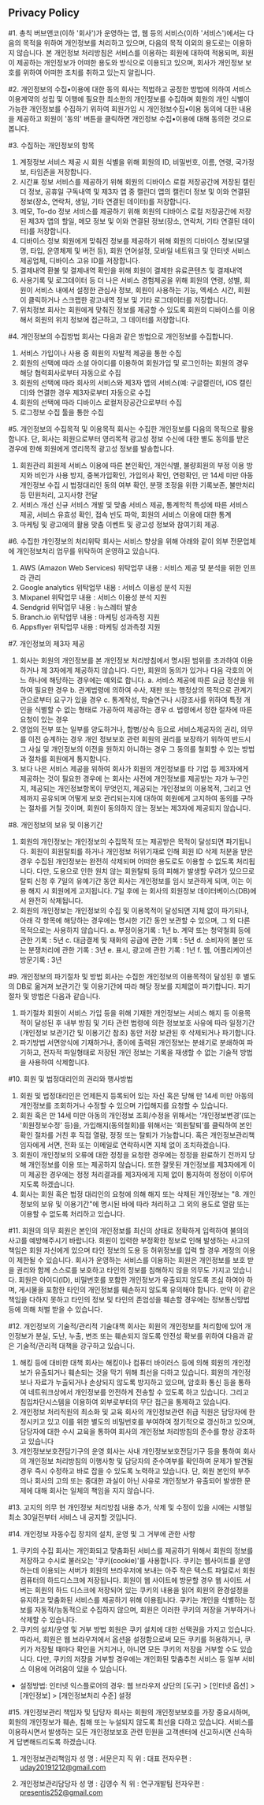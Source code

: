 ## Privacy Policy

#1. 총칙
버브앤코(이하 '회사')가 운영하는 앱, 웹 등의 서비스(이하 '서비스')에서는 다음의 목적을 위하여 개인정보를 처리하고 있으며, 다음의 목적 이외의 용도로는 이용하지 않습니다.
본 개인정보 처리방침은 서비스를 이용하는 회원에 대하여 적용되며, 회원이 제공하는 개인정보가 어떠한 용도와 방식으로 이용되고 있으며, 회사가 개인정보 보호를 위하여 어떠한 조치를 취하고 있는지 알립니다.

#2. 개인정보의 수집•이용에 대한 동의
회사는 적법하고 공정한 방법에 의하여 서비스 이용계약의 성립 및 이행에 필요한 최소한의 개인정보를 수집하며 회원의 개인 식별이 가능한 개인정보를 수집하기 위하여 회원가입 시 개인정보수집•이용 동의에 대한 내용을 제공하고 회원이 '동의' 버튼을 클릭하면 개인정보 수집•이용에 대해 동의한 것으로 봅니다.

#3. 수집하는 개인정보의 항목
1. 계정정보
서비스 제공 시 회원 식별을 위해 회원의 ID, 비밀번호, 이름, 연령, 국가정보, 타임존을 저장합니다.
2. 시간표 정보
서비스를 제공하기 위해 회원의 디바이스 로컬 저장공간에 저장된 캘린더 정보, 공휴일 구독내역 및 제3자 앱 중 캘린더 앱의 캘린더 정보 및 이와 연결된 정보(장소, 연락처, 생일, 기타 연결된 데이터)를 저장합니다.
3. 메모, To-do 정보
서비스를 제공하기 위해 회원의 디바이스 로컬 저장공간에 저장된 제3자 앱의 할일, 메모 정보 및 이와 연결된 정보(장소, 연락처, 기타 연결된 데이터)를 저장합니다.
4. 디바이스 정보
회원에게 맞춰진 정보를 제공하기 위해 회원의 디바이스 정보(모델명, 타입, 운영체제 및 버전 등), 회원 언어설정, 모바일 네트워크 및 인터넷 서비스 제공업체, 디바이스 고유 ID를 저장합니다.
5. 결제내역
환불 및 결제내역 확인을 위해 회원이 결제한 유료콘텐츠 및 결제내역
6. 사용기록 및 로그데이터 등
더 나은 서비스 경험제공을 위해 회원의 연령, 성별, 회원이 서비스 내에서 설정한 관심사 정보, 회원이 사용하는 기능, 엑세스 시간, 회원이 클릭하거나 스크랩한 광고내역 정보 및 기타 로그데이터를 저장합니다.
7. 위치정보
회사는 회원에게 맞춰진 정보를 제공할 수 있도록 회원의 디바이스를 이용해서 회원의 위치 정보에 접근하고, 그 데이터를 저장합니다.

#4. 개인정보의 수집방법
회사는 다음과 같은 방법으로 개인정보를 수집합니다.
1. 서비스 가입이나 사용 중 회원의 자발적 제공을 통한 수집
2. 회원의 선택에 따라 소셜 아이디를 이용하여 회원가입 및 로그인하는 회원의 경우 해당 협력회사로부터 자동으로 수집
3. 회원의 선택에 따라 회사의 서비스와 제3자 앱의 서비스(예: 구글캘린더, iOS 캘린더)와 연결한 경우 제3자로부터 자동으로 수집
4. 회원의 선택에 따라 디바이스 로컬저장공간으로부터 수집
5. 로그정보 수집 툴을 통한 수집

#5. 개인정보의 수집목적 및 이용목적
회사는 수집한 개인정보를 다음의 목적으로 활용합니다. 단, 회사는 회원으로부터 영리목적 광고성 정보 수신에 대한 별도 동의를 받은 경우에 한해 회원에게 영리목적 광고성 정보를 발송합니다.
1. 회원관리
회원제 서비스 이용에 따른 본인확인, 개인식별, 불량회원의 부정 이용 방지와 비인가 사용 방지, 중복가입확인, 가입의사 확인, 연령확인, 만 14세 미만 아동 개인정보 수집 시 법정대리인 동의 여부 확인, 분쟁 조정을 위한 기록보존, 불만처리 등 민원처리, 고지사항 전달
2. 서비스 개선
신규 서비스 개발 및 맞춤 서비스 제공, 통계학적 특성에 따른 서비스 제공, 서비스 유효성 확인, 접속 빈도 파악, 회원의 서비스 이용에 대한 통계
3. 마케팅 및 광고에의 활용
맞춤 이벤트 및 광고성 정보와 참여기회 제공.

#6. 수집한 개인정보의 처리위탁
회사는 서비스 향상을 위해 아래와 같이 외부 전문업체에 개인정보처리 업무를 위탁하여 운영하고 있습니다.

1. AWS (Amazon Web Services)
위탁업무 내용 : 서비스 제공 및 분석을 위한 인프라 관리
2. Google analytics
위탁업무 내용 : 서비스 이용성 분석 지원
3. Mixpanel
위탁업무 내용 : 서비스 이용성 분석 지원
4. Sendgrid
위탁업무 내용 : 뉴스레터 발송
5. Branch.io
위탁업무 내용 : 마케팅 성과측정 지원
6. Appsflyer
위탁업무 내용 : 마케팅 성과측정 지원

#7. 개인정보의 제3자 제공
1. 회사는 회원의 개인정보를 본 개인정보 처리방침에서 명시된 범위를 초과하여 이용하거나 제 3자에게 제공하지 않습니다. 다만, 회원의 동의가 있거나 다음 각호의 어느 하나에 해당하는 경우에는 예외로 합니다.
a. 서비스 제공에 따른 요금 정산을 위하여 필요한 경우
b. 관계법령에 의하여 수사, 재판 또는 행정상의 목적으로 관계기관으로부터 요구가 있을 경우
c. 통계작성, 학술연구나 시장조사를 위하여 특정 개인을 식별할 수 없는 형태로 가공하여 제공하는 경우
d. 법령에서 정한 절차에 따른 요청이 있는 경우
2. 영업의 전부 또는 일부를 양도하거나, 합병/상속 등으로 서비스제공자의 권리, 의무를 이전 승계하는 경우 개인 정보보호 관련 회원의 권리를 보장하기 위하여 반드시 그 사실 및 개인정보의 이전을 원하지 아니하는 경우 그 동의를 철회할 수 있는 방법과 절차를 회원에게 통지합니다.
3. 보다 나은 서비스 제공을 위하여 회사가 회원의 개인정보를 타 기업 등 제3자에게 제공하는 것이 필요한 경우에 는 회사는 사전에 개인정보를 제공받는 자가 누구인지, 제공되는 개인정보항목이 무엇인지, 제공되는 개인정보의 이용목적, 그리고 언제까지 공유되며 어떻게 보호 관리되는지에 대하여 회원에게 고지하여 동의를 구하는 절차를 거칠 것이며, 회원이 동의하지 않는 정보는 제3자에 제공되지 않습니다.

#8. 개인정보의 보유 및 이용기간
1. 회원의 개인정보는 개인정보의 수집목적 또는 제공받은 목적이 달성되면 파기됩니다. 회원이 회원탈퇴를 하거나 개인정보 허위기재로 인해 회원 ID 삭제 처분을 받은 경우 수집된 개인정보는 완전히 삭제되며 어떠한 용도로도 이용할 수 없도록 처리됩니다. 다만, 도용으로 인한 원치 않는 회원탈퇴 등의 피해가 발생할 우려가 있으므로 탈퇴 신청 후 7일의 유예기간 동안 회사는 개인정보를 임시 보관하게 되며, 이는 이용 해지 시 회원에게 고지됩니다. 7일 후에 는 회사의 회원정보 데이터베이스(DB)에서 완전히 삭제됩니다.
2. 회원의 개인정보는 개인정보의 수집 및 이용목적이 달성되면 지체 없이 파기되나, 아래 각 항목에 해당하는 경우에는 명시한 기간 동안 보관할 수 있으며, 그 외 다른 목적으로는 사용하지 않습니다.
a. 부정이용기록 : 1년
b. 계약 또는 청약철회 등에 관한 기록 : 5년
c. 대금결제 및 재화의 공급에 관한 기록 : 5년
d. 소비자의 불만 또는 분쟁처리에 관한 기록 : 3년
e. 표시, 광고에 관한 기록 : 1년
f. 웹, 어플리케이션 방문기록 : 3년

#9. 개인정보의 파기절차 및 방법
회사는 수집한 개인정보의 이용목적이 달성된 후 별도의 DB로 옮겨져 보관기간 및 이용기간에 따라 해당 정보를 지체없이 파기합니다. 파기절차 및 방법은 다음과 같습니다.

1. 파기절차
회원이 서비스 가입 등을 위해 기재한 개인정보는 서비스 해지 등 이용목적이 달성된 후 내부 방침 및 기타 관련 법령에 의한 정보보호 사유에 따라 일정기간(개인정보 보관기간 및 이용기간 참조) 동안 저장 보관된 후 삭제되거나 파기합니다.
2. 파기방법
서면양식에 기재하거나, 종이에 출력된 개인정보는 분쇄기로 분쇄하여 파기하고, 전자적 파일형태로 저장된 개인 정보는 기록을 재생할 수 없는 기술적 방법을 사용하여 삭제합니다.

#10. 회원 및 법정대리인의 권리와 행사방법
1. 회원 및 법정대리인은 언제든지 등록되어 있는 자신 혹은 당해 만 14세 미만 아동의 개인정보를 조회하거나 수정할 수 있으며 가입해지를 요청할 수 있습니다.
2. 회원 혹은 만 14세 미만 아동의 개인정보 조회/수정을 위해서는 ‘개인정보변경’(또는 '회원정보수정' 등)을, 가입해지(동의철회)를 위해서는 ‘회원탈퇴’를 클릭하여 본인 확인 절차를 거친 후 직접 열람, 정정 또는 탈퇴가 가능합니다. 혹은 개인정보관리책임자에게 서면, 전화 또는 이메일로 연락하시면 지체 없이 조치하겠습니다.
3. 회원이 개인정보의 오류에 대한 정정을 요청한 경우에는 정정을 완료하기 전까지 당해 개인정보를 이용 또는 제공하지 않습니다. 또한 잘못된 개인정보를 제3자에게 이미 제공한 경우에는 정정 처리결과를 제3자에게 지체 없이 통지하여 정정이 이루어지도록 하겠습니다.
4. 회사는 회원 혹은 법정 대리인의 요청에 의해 해지 또는 삭제된 개인정보는 "8. 개인정보의 보유 및 이용기간"에 명시된 바에 따라 처리하고 그 외의 용도로 열람 또는 이용할 수 없도록 처리하고 있습니다.

#11. 회원의 의무
회원은 본인의 개인정보를 최신의 상태로 정확하게 입력하여 불의의 사고를 예방해주시기 바랍니다. 회원이 입력한 부정확한 정보로 인해 발생하는 사고의 책임은 회원 자신에게 있으며 타인 정보의 도용 등 허위정보를 입력 할 경우 계정의 이용이 제한될 수 있습니다.
회사가 운영하는 서비스를 이용하는 회원은 개인정보를 보호 받을 권리와 함께 스스로를 보호하고 타인의 정보를 침해하지 않을 의무도 가지고 있습니다. 회원은 아이디(ID), 비밀번호를 포함한 개인정보가 유출되지 않도록 조심 하여야 하며, 게시물을 포함한 타인의 개인정보를 훼손하지 않도록 유의해야 합니다. 만약 이 같은 책임을 다하지 못하고 타인의 정보 및 타인의 존엄성을 훼손할 경우에는 정보통신망법 등에 의해 처벌 받을 수 있습니다.

#12. 개인정보의 기술적/관리적 기술대책
회사는 회원의 개인정보를 처리함에 있어 개인정보가 분실, 도난, 누출, 변조 또는 훼손되지 않도록 안전성 확보를 위하여 다음과 같은 기술적/관리적 대책을 강구하고 있습니다.
1. 해킹 등에 대비한 대책
회사는 해킹이나 컴퓨터 바이러스 등에 의해 회원의 개인정보가 유출되거나 훼손되는 것을 막기 위해 최선을 다하고 있습니다. 회원의 개인정보나 자료가 누출되거나 손상되지 않도록 방지하고 있으며, 암호화 통신 등을 통하여 네트워크상에서 개인정보를 안전하게 전송할 수 있도록 하고 있습니다. 그리고 침입차단시스템을 이용하여 외부로부터의 무단 접근을 통제하고 있습니다.
2. 개인정보 처리직원의 최소화 및 교육
회사의 개인정보관련 취급 직원은 담당자에 한정시키고 있고 이를 위한 별도의 비밀번호를 부여하여 정기적으로 갱신하고 있으며, 담당자에 대한 수시 교육을 통하여 회사의 개인정보 처리방침의 준수를 항상 강조하고 있습니다
3. 개인정보보호전담기구의 운영
회사는 사내 개인정보보호전담기구 등을 통하여 회사의 개인정보 처리방침의 이행사항 및 담당자의 준수여부를 확인하여 문제가 발견될 경우 즉시 수정하고 바로 잡을 수 있도록 노력하고 있습니다. 단, 회원 본인의 부주의나 회사의 고의 또는 중대한 과실이 아닌 사유로 개인정보가 유출되어 발생한 문제에 대해 회사는 일체의 책임을 지지 않습니다.

#13. 고지의 의무
현 개인정보 처리방침 내용 추가, 삭제 및 수정이 있을 시에는 시행일 최소 30일전부터 서비스 내 공지할 것입니다.

#14. 개인정보 자동수집 장치의 설치, 운영 및 그 거부에 관한 사항
1. 쿠키의 수집
회사는 개인화되고 맞춤화된 서비스를 제공하기 위해서 회원의 정보를 저장하고 수시로 불러오는 '쿠키(cookie)'를 사용합니다. 쿠키는 웹사이트를 운영하는데 이용되는 서버가 회원의 브라우저에 보내는 아주 작은 텍스트 파일로서 회원 컴퓨터의 하드디스크에 저장됩니다. 회원이 웹 사이트에 방문할 경우 웹 사이트 서버는 회원의 하드 디스크에 저장되어 있는 쿠키의 내용을 읽어 회원의 환경설정을 유지하고 맞춤화된 서비스를 제공하기 위해 이용됩니다. 쿠키는 개인을 식별하는 정보를 자동적/능동적으로 수집하지 않으며, 회원은 이러한 쿠키의 저장을 거부하거나 삭제할 수 있습니다.
2. 쿠키의 설치/운영 및 거부 방법
회원은 쿠키 설치에 대한 선택권을 가지고 있습니다. 따라서, 회원은 웹 브라우저에서 옵션을 설정함으로써 모든 쿠키를 허용하거나, 쿠키가 저장될 때마다 확인을 거치거나, 아니면 모든 쿠키의 저장을 거부할 수도 있습니다. 다만, 쿠키의 저장을 거부할 경우에는 개인화된 맞춤추천 서비스 등 일부 서비스 이용에 어려움이 있을 수 있습니다.
- 설정방법:
인터넷 익스플로어의 경우: 웹 브라우저 상단의 [도구] > [인터넷 옵션] > [개인정보] > [개인정보처리 수준] 설정

#15. 개인정보관리 책임자 및 담당자
회사는 회원의 개인정보보호를 가장 중요시하며, 회원의 개인정보가 훼손, 침해 또는 누설되지 않도록 최선을 다하고 있습니다. 서비스를 이용하시면서 발생하는 모든 개인정보보호 관련 민원을 고객센터에 신고하시면 신속하게 답변해드리도록 하겠습니다.

1. 개인정보관리책임자
성 명 : 서문은지
직 위 : 대표
전자우편 : uday20191212@gmail.com

2. 개인정보관리담당자
성 명 : 김영수
직 위 : 연구개발팀
전자우편 : presentis252@gmail.com
